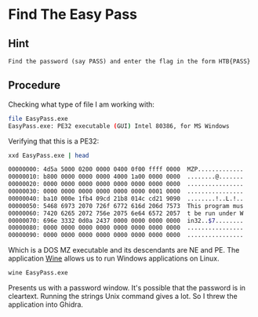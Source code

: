 # Find The Easy Pass

## Hint
```
Find the password (say PASS) and enter the flag in the form HTB{PASS}
```

## Procedure
Checking what type of file I am working with:
```bash
file EasyPass.exe
EasyPass.exe: PE32 executable (GUI) Intel 80386, for MS Windows
```
Verifying that this is a PE32:
```bash
xxd EasyPass.exe | head

00000000: 4d5a 5000 0200 0000 0400 0f00 ffff 0000  MZP.............
00000010: b800 0000 0000 0000 4000 1a00 0000 0000  ........@.......
00000020: 0000 0000 0000 0000 0000 0000 0000 0000  ................
00000030: 0000 0000 0000 0000 0000 0000 0001 0000  ................
00000040: ba10 000e 1fb4 09cd 21b8 014c cd21 9090  ........!..L.!..
00000050: 5468 6973 2070 726f 6772 616d 206d 7573  This program mus
00000060: 7420 6265 2072 756e 2075 6e64 6572 2057  t be run under W
00000070: 696e 3332 0d0a 2437 0000 0000 0000 0000  in32..$7........
00000080: 0000 0000 0000 0000 0000 0000 0000 0000  ................
00000090: 0000 0000 0000 0000 0000 0000 0000 0000  ................
```
Which is a DOS MZ executable and its descendants are NE and PE.
The application <a href="https://wiki.winehq.org/Ubuntu">Wine</a> allows us to run Windows applications on Linux.
```bash
wine EasyPass.exe
```
Presents us with a password window. It's possible that the password is in cleartext. Running the strings Unix command gives a lot. So I threw the application into Ghidra.
